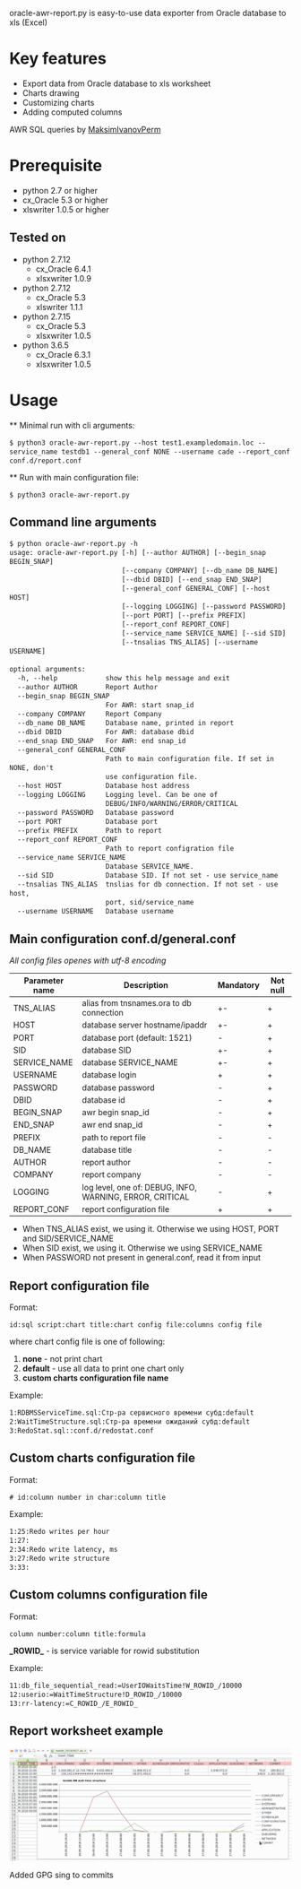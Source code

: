 oracle-awr-report.py is easy-to-use data exporter from Oracle database to xls (Excel)

# Key features
* Export data from Oracle database to xls worksheet
* Charts drawing
* Customizing charts
* Adding computed columns

AWR SQL queries by [MaksimIvanovPerm](https://github.com/MaksimIvanovPerm)

# Prerequisite
* python 2.7 or higher
* cx_Oracle 5.3 or higher
* xlswriter 1.0.5 or higher

## Tested on
* python 2.7.12
  * cx_Oracle 6.4.1
  * xlsxwriter 1.0.9
* python 2.7.12
  * cx_Oracle 5.3
  * xlswriter 1.1.1
* python 2.7.15
  * cx_Oracle 5.3
  * xlsxwriter 1.0.5
* python 3.6.5
  * cx_Oracle 6.3.1 
  * xlsxwriter 1.0.5

# Usage

** Minimal run with cli arguments:
```
$ python3 oracle-awr-report.py --host test1.exampledomain.loc --service_name testdb1 --general_conf NONE --username cade --report_conf conf.d/report.conf 
```
** Run with main configuration file:
```
$ python3 oracle-awr-report.py
```

## Command line arguments
```
$ python oracle-awr-report.py -h
usage: oracle-awr-report.py [-h] [--author AUTHOR] [--begin_snap BEGIN_SNAP]
                            [--company COMPANY] [--db_name DB_NAME]
                            [--dbid DBID] [--end_snap END_SNAP]
                            [--general_conf GENERAL_CONF] [--host HOST]
                            [--logging LOGGING] [--password PASSWORD]
                            [--port PORT] [--prefix PREFIX]
                            [--report_conf REPORT_CONF]
                            [--service_name SERVICE_NAME] [--sid SID]
                            [--tnsalias TNS_ALIAS] [--username USERNAME]

optional arguments:
  -h, --help            show this help message and exit
  --author AUTHOR       Report Author
  --begin_snap BEGIN_SNAP
                        For AWR: start snap_id
  --company COMPANY     Report Company
  --db_name DB_NAME     Database name, printed in report
  --dbid DBID           For AWR: database dbid
  --end_snap END_SNAP   For AWR: end snap_id
  --general_conf GENERAL_CONF
                        Path to main configuration file. If set in NONE, don't
                        use configuration file.
  --host HOST           Database host address
  --logging LOGGING     Logging level. Can be one of
                        DEBUG/INFO/WARNING/ERROR/CRITICAL
  --password PASSWORD   Database password
  --port PORT           Database port
  --prefix PREFIX       Path to report
  --report_conf REPORT_CONF
                        Path to report configration file
  --service_name SERVICE_NAME
                        Database SERVICE_NAME.
  --sid SID             Database SID. If not set - use service_name
  --tnsalias TNS_ALIAS  tnslias for db connection. If not set - use host,
                        port, sid/service_name
  --username USERNAME   Database username
```

## Main configuration **conf.d/general.conf**
_All config files openes with utf-8 encoding_

| Parameter name | Description                              		    | Mandatory | Not null
| -------------- | -------------------------------------------------------- | --------- | --------
| TNS_ALIAS      | alias from tnsnames.ora to db connection 		    | +-        | +
| HOST           | database server hostname/ipaddr			    | +-        | +
| PORT		 | database port (default: 1521)                            | -         | +
| SID            | database SID                                             | +-        | +
| SERVICE_NAME   | database SERVICE_NAME                                    | +-        | +
| USERNAME       | database login                            		    | +         | +
| PASSWORD       | database password                        		    | -         | +
| DBID		 | database id						    | -         | +
| BEGIN_SNAP     | awr begin snap_id  			                    | -         | +
| END_SNAP       | awr end snap_id                 		            | -         | +
| PREFIX         | path to report file                  		    | -         | -
| DB_NAME        | database title     			                    | -         | -
| AUTHOR         | report author                            		    | -         | -
| COMPANY        | report company            		                    | -         | -
| LOGGING        | log level, one of: DEBUG, INFO, WARNING, ERROR, CRITICAL | -         | +
| REPORT_CONF    | report configuration file 				    | +         | +

* When TNS_ALIAS exist, we using it. Otherwise we using HOST, PORT and SID/SERVICE_NAME
* When SID exist, we using it. Otherwise we using SERVICE_NAME
* When PASSWORD not present in general.conf, read it from input

## Report configuration file
Format:
```
id:sql script:chart title:chart config file:columns config file
```
where chart config file is one of following:
1. **none** - not print chart
2. **default** - use all data to print one chart only
3. **custom charts configuration file name**

Example:
```
1:RDBMSServiceTime.sql:Стр-ра сервисного времени субд:default
2:WaitTimeStructure.sql:Стр-ра времени ожиданий субд:default
3:RedoStat.sql::conf.d/redostat.conf
```

## Custom charts configuration file
Format:
```
# id:column number in char:column title

```

Example:
```
1:25:Redo writes per hour
1:27:
2:34:Redo write latency, ms
3:27:Redo write structure
3:33:
```

## Custom columns configuration file
Format:
```
column number:column title:formula
```

**\_ROWID\_** - is service variable for rowid substitution

Example:
```
11:db_file_sequential_read:=UserIOWaitsTime!W_ROWID_/10000
12:userio:=WaitTimeStructure!D_ROWID_/10000
13:rr-latency:=C_ROWID_/E_ROWID_
```

## Report worksheet example
![DB wait time structure](DOC/oracle-awr-report.png)

Added GPG sing to commits
